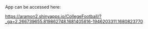 App can be accessed here:

https://aramon2.shinyapps.io/CollegeFootball/?_ga=2.266739655.819862748.1681405816-1946203311.1680823770
